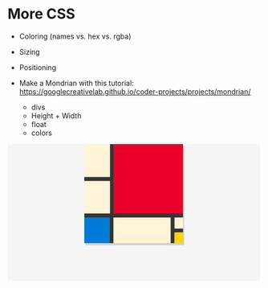# More CSS

- Coloring (names vs. hex vs. rgba)
- Sizing
- Positioning 

- Make a Mondrian with this tutorial: https://googlecreativelab.github.io/coder-projects/projects/mondrian/
    + divs
    + Height + Width
    + float
    + colors

![mondrian](../images/mondrian_final.jpg)
